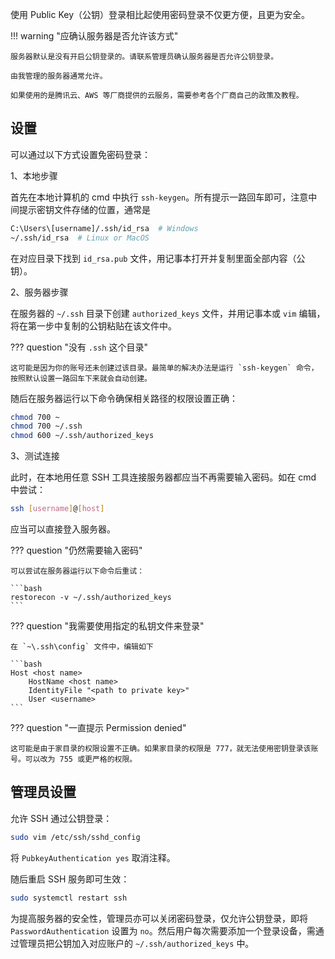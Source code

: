 使用 Public Key（公钥）登录相比起使用密码登录不仅更方便，且更为安全。

!!! warning "应确认服务器是否允许该方式"
	
	服务器默认是没有开启公钥登录的。请联系管理员确认服务器是否允许公钥登录。
	
	由我管理的服务器通常允许。

	如果使用的是腾讯云、AWS 等厂商提供的云服务，需要参考各个厂商自己的政策及教程。

## 设置

可以通过以下方式设置免密码登录：

1、本地步骤

首先在本地计算机的 cmd 中执行 `ssh-keygen`。所有提示一路回车即可，注意中间提示密钥文件存储的位置，通常是

```bash
C:\Users\[username]/.ssh/id_rsa  # Windows
~/.ssh/id_rsa  # Linux or MacOS
```

在对应目录下找到 `id_rsa.pub` 文件，用记事本打开并复制里面全部内容（公钥）。

2、服务器步骤

在服务器的 `~/.ssh` 目录下创建 `authorized_keys` 文件，并用记事本或 `vim` 编辑，将在第一步中复制的公钥粘贴在该文件中。

??? question "没有 `.ssh` 这个目录"

	这可能是因为你的账号还未创建过该目录。最简单的解决办法是运行 `ssh-keygen` 命令，按照默认设置一路回车下来就会自动创建。

随后在服务器运行以下命令确保相关路径的权限设置正确：

```bash
chmod 700 ~
chmod 700 ~/.ssh
chmod 600 ~/.ssh/authorized_keys
```

3、测试连接

此时，在本地用任意 SSH 工具连接服务器都应当不再需要输入密码。如在 cmd 中尝试：

```bash
ssh [username]@[host]
```

应当可以直接登入服务器。

??? question "仍然需要输入密码"

	可以尝试在服务器运行以下命令后重试：
	
	```bash
	restorecon -v ~/.ssh/authorized_keys
	```

??? question "我需要使用指定的私钥文件来登录"

	在 `~\.ssh\config` 文件中，编辑如下

	```bash
	Host <host name>
		HostName <host name>
		IdentityFile "<path to private key>"
		User <username>
	```

??? question "一直提示 Permission denied"

	这可能是由于家目录的权限设置不正确。如果家目录的权限是 777，就无法使用密钥登录该账号。可以改为 755 或更严格的权限。
	

## 管理员设置

允许 SSH 通过公钥登录：

```bash
sudo vim /etc/ssh/sshd_config
```

将 `PubkeyAuthentication yes` 取消注释。

随后重启 SSH 服务即可生效：

```bash
sudo systemctl restart ssh
```

为提高服务器的安全性，管理员亦可以关闭密码登录，仅允许公钥登录，即将 `PasswordAuthentication` 设置为 `no`。然后用户每次需要添加一个登录设备，需通过管理员把公钥加入对应账户的 `~/.ssh/authorized_keys` 中。